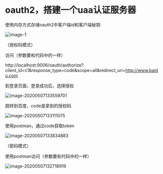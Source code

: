 # oauth2，搭建一个uaa认证服务器



使用内存方式存储oauth2中客户端id和客户端秘钥

![image-1](https://raw.githubusercontent.com/okhurley/oauth2/master/img/1.png)



（授权码模式）

访问（参数要和代码中的一样）

http://localhost:9006/oauth/authorize?client_id=c1&response_type=code&scope=all&redirect_uri=http://www.baidu.com

到登录页面，登录成功后，选择授权

![image-20200507133559701](https://raw.githubusercontent.com/okhurley/oauth2/master/img/2.png)

跳转到百度，code是拿到的授权码

![image-20200507133111075](https://raw.githubusercontent.com/okhurley/oauth2/master/img/3.png)

使用postman，通过code获取token

![image-20200507133834883](https://raw.githubusercontent.com/okhurley/oauth2/master/img/4.png)



（密码模式）

使用postman访问（参数要和代码中的一样）

![image-20200507132718919](https://raw.githubusercontent.com/okhurley/oauth2/master/img/5.png)



